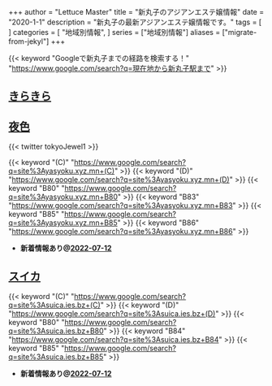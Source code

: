 +++
author = "Lettuce Master"
title = "新丸子のアジアンエステ嬢情報"
date = "2020-1-1"
description = "新丸子の最新アジアンエステ嬢情報です。"
tags = [
]
categories = [
    "地域別情報",
]
series = ["地域別情報"]
aliases = ["migrate-from-jekyl"]
+++

{{< keyword "Googleで新丸子までの経路を検索する！" "https://www.google.com/search?q=現在地から新丸子駅まで" >}}

## [きらきら](http://pretty-girl.link/kira/)


## [夜色](https://yasyoku.xyz.mn/)


{{< twitter tokyoJewel1 >}}

{{< keyword "(C)" "https://www.google.com/search?q=site%3Ayasyoku.xyz.mn+(C)" >}} {{< keyword "(D)" "https://www.google.com/search?q=site%3Ayasyoku.xyz.mn+(D)" >}} {{< keyword "B80" "https://www.google.com/search?q=site%3Ayasyoku.xyz.mn+B80" >}} {{< keyword "B83" "https://www.google.com/search?q=site%3Ayasyoku.xyz.mn+B83" >}} {{< keyword "B85" "https://www.google.com/search?q=site%3Ayasyoku.xyz.mn+B85" >}} {{< keyword "B86" "https://www.google.com/search?q=site%3Ayasyoku.xyz.mn+B86" >}} 

- **新着情報あり@[2022-07-12](/post/2022-07-12)**
## [スイカ](https://suica.ies.bz/)
{{< keyword "(C)" "https://www.google.com/search?q=site%3Asuica.ies.bz+(C)" >}} {{< keyword "(D)" "https://www.google.com/search?q=site%3Asuica.ies.bz+(D)" >}} {{< keyword "B80" "https://www.google.com/search?q=site%3Asuica.ies.bz+B80" >}} {{< keyword "B84" "https://www.google.com/search?q=site%3Asuica.ies.bz+B84" >}} {{< keyword "B85" "https://www.google.com/search?q=site%3Asuica.ies.bz+B85" >}} 

- **新着情報あり@[2022-07-12](/post/2022-07-12)**
